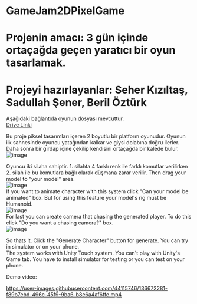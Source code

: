 # GameJam2DPixelGame
# Projenin amacı: 3 gün içinde ortaçağda geçen yaratıcı bir oyun tasarlamak.
# Projeyi hazırlayanlar: Seher Kızıltaş, Sadullah Şener, Beril Öztürk

Aşağıdaki bağlantıda oyunun dosyası mevcuttur.<br/>
[Drive Linki](https://drive.google.com/file/d/1MOZ3qksPNwYswUvNJ4f0vYDjbuax1Kl6/view?usp=drive_link)<br/>


Bu proje piksel tasarımları içeren 2 boyutlu bir platform oyunudur. Oyunun ilk sahnesinde oyuncu yatağından kalkar ve giysi dolabına doğru ilerler. Daha sonra bir girdap içine çekilip kendisini ortaçağda bir kalede bulur. 
![image](https://user-images.githubusercontent.com/44115746/136672055-a9ea742d-2941-40e7-9aa4-6c951e788c96.png)<br/>

Oyuncu iki silaha sahiptir. 1. silahta 4 farklı renk ile farklı komutlar verilirken 2. silah ile bu komutlara bağlı olarak düşmana zarar verilir.
Then drag your model to "your model" area.<br/>
![image](https://user-images.githubusercontent.com/44115746/136672093-1839455a-e2bd-45c9-b4c4-f5a6cf29da2d.png)<br/>
If you want to animate character with this system click "Can your model be animated" box. But for using this feature your model's rig must be Humanoid.<br/>
![image](https://user-images.githubusercontent.com/44115746/136672152-a1f975f8-2ab8-4085-9964-554147d07729.png)<br/>
For last you can create camera that chasing the generated player. To do this click "Do you want a chasing camera?" box.<br/>
![image](https://user-images.githubusercontent.com/44115746/136672181-bdc8726f-e8ee-46e0-aafc-c29c7c336ab6.png)<br/>

So thats it. Click the "Generate Character" button for generate. You can try in simulator or on your phone.<br/>
The system works with Unity Touch system. You can't play with Unity's Game tab. You have to install simulator for testing or you can test on your phone.<br/>

Demo video:



https://user-images.githubusercontent.com/44115746/136672281-f89b7ebd-496c-45f9-9ba6-b8e6a4af6ffe.mp4
